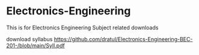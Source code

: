 # Electronics-Engineering
This is for Electronics Engineering Subject related downloads

download syllabus
https://github.com/dratul/Electronics-Engineering-BEC-201-/blob/main/Syll.pdf
